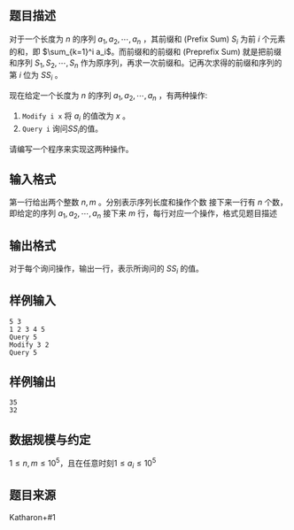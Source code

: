 ## 题目描述

对于一个长度为 $n$ 的序列 $a_1,a_2,\cdots,a_n$ ，其前缀和 (Prefix Sum) $S_i$ 为前 $i$ 个元素的和，即 $\sum_{k=1}^i a_i$。而前缀和的前缀和 (Preprefix Sum) 就是把前缀和序列 $S_1,S_2,\cdots,S_n$ 作为原序列，再求一次前缀和。记再次求得的前缀和序列的第 $i$ 位为 $SS_i$ 。

现在给定一个长度为 $n$ 的序列 $a_1,a_2,\cdots,a_n$ ，有两种操作:

1. `Modify i x` 将 $a_i$ 的值改为 $x$ 。
2. `Query i` 询问$SS_i$的值。

请编写一个程序来实现这两种操作。

## 输入格式

第一行给出两个整数 $n,m$ 。分别表示序列长度和操作个数
接下来一行有 $n$ 个数，即给定的序列 $a_1,a_2,\cdots,a_n$
接下来 $m$ 行，每行对应一个操作，格式见题目描述

## 输出格式

对于每个询问操作，输出一行，表示所询问的 $SS_i$ 的值。

## 样例输入

```plain
5 3
1 2 3 4 5
Query 5
Modify 3 2
Query 5
```

## 样例输出

```plain
35
32
```

## 数据规模与约定

$1\le n,m\le 10^5$，且在任意时刻$1\le a_i\le 10^5$

## 题目来源

Katharon+#1

